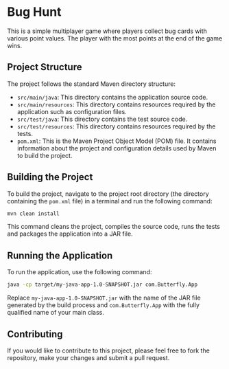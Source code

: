 # Bug Hunt

This is a simple multiplayer game where players collect bug cards with various point values. 
The player with the most points at the end of the game wins.


## Project Structure

The project follows the standard Maven directory structure:

- `src/main/java`: This directory contains the application source code.
- `src/main/resources`: This directory contains resources required by the application such as configuration files.
- `src/test/java`: This directory contains the test source code.
- `src/test/resources`: This directory contains resources required by the tests.
- `pom.xml`: This is the Maven Project Object Model (POM) file. It contains information about the project and configuration details used by Maven to build the project.

## Building the Project

To build the project, navigate to the project root directory (the directory containing the `pom.xml` file) in a terminal and run the following command:

```bash
mvn clean install
```

This command cleans the project, compiles the source code, runs the tests and packages the application into a JAR file.

## Running the Application

To run the application, use the following command:

```bash
java -cp target/my-java-app-1.0-SNAPSHOT.jar com.Butterfly.App
```

Replace `my-java-app-1.0-SNAPSHOT.jar` with the name of the JAR file generated by the build process and `com.Butterfly.App` with the fully qualified name of your main class.

## Contributing

If you would like to contribute to this project, please feel free to fork the repository, make your changes and submit a pull request.
